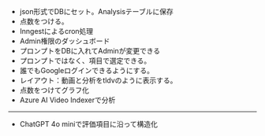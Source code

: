 
- json形式でDBにセット。Analysisテーブルに保存
- 点数をつける。
- Inngestによるcron処理
- Admin権限のダッシュボード
- プロンプトをDBに入れてAdminが変更できる
 - プロンプトではなく、項目で選定できる。
- 誰でもGoogleログインできるようにする。
- レイアウト：動画と分析をtldvのように表示する。
- 点数をつけてグラフ化
- Azure AI Video Indexerで分析


---
- ChatGPT 4o miniで評価項目に沿って構造化
